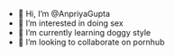 - 👋 Hi, I’m @AnpriyaGupta
- 👀 I’m interested in doing sex
- 🌱 I’m currently learning doggy style
- 💞️ I’m looking to collaborate on pornhub

<!---
AnpriyaGupta/AnpriyaGupta is a ✨ special ✨ repository because its `README.md` (this file) appears on your GitHub profile.
You can click the Preview link to take a look at your changes.
--->
